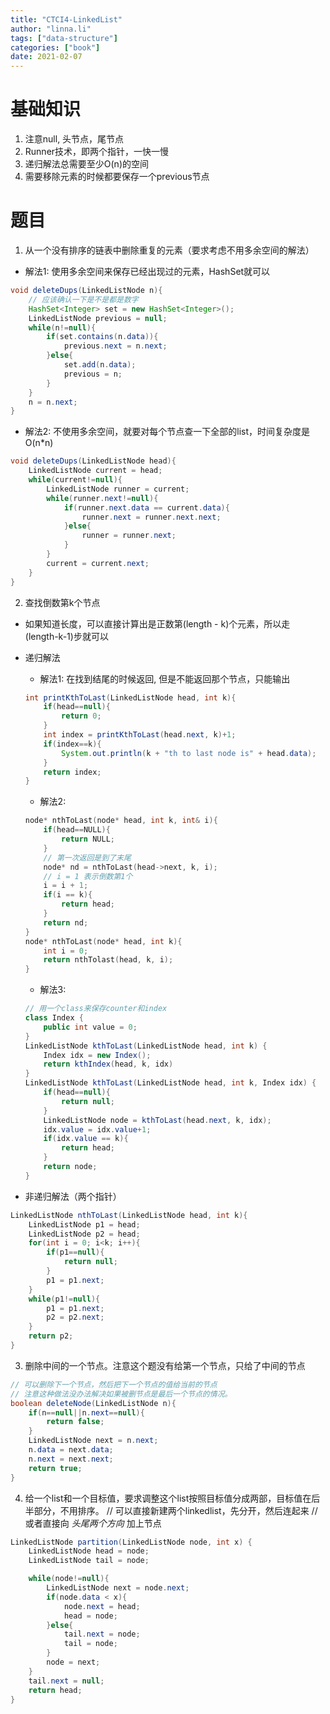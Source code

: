 ```yaml
---
title: "CTCI4-LinkedList"
author: "linna.li"
tags: ["data-structure"]
categories: ["book"]
date: 2021-02-07
---
```

# 基础知识
1. 注意null, 头节点，尾节点
2. Runner技术，即两个指针，一快一慢
3. 递归解法总需要至少O(n)的空间
4. 需要移除元素的时候都要保存一个previous节点

# 题目
1. 从一个没有排序的链表中删除重复的元素（要求考虑不用多余空间的解法）
- 解法1: 使用多余空间来保存已经出现过的元素，HashSet就可以
```java
void deleteDups(LinkedListNode n){
    // 应该确认一下是不是都是数字
    HashSet<Integer> set = new HashSet<Integer>();
    LinkedListNode previous = null;
    while(n!=null){
        if(set.contains(n.data)){
            previous.next = n.next;
        }else{
            set.add(n.data);
            previous = n;
        }
    }
    n = n.next;
}
```
- 解法2: 不使用多余空间，就要对每个节点查一下全部的list，时间复杂度是O(n*n)
```java
void deleteDups(LinkedListNode head){
    LinkedListNode current = head;
    while(current!=null){
        LinkedListNode runner = current;
        while(runner.next!=null){
            if(runner.next.data == current.data){
                runner.next = runner.next.next;
            }else{
                runner = runner.next;
            }
        }
        current = current.next;
    }
}
```
2. 查找倒数第k个节点
- 如果知道长度，可以直接计算出是正数第(length - k)个元素，所以走 (length-k-1)步就可以
- 递归解法
  - 解法1: 在找到结尾的时候返回, 但是不能返回那个节点，只能输出
  ```java
  int printKthToLast(LinkedListNode head, int k){
      if(head==null){
          return 0;
      }
      int index = printKthToLast(head.next, k)+1;
      if(index==k){
          System.out.println(k + "th to last node is" + head.data);
      }
      return index;
  }
  ``` 
  - 解法2: 
  ```C++
  node* nthToLast(node* head, int k, int& i){
      if(head==NULL){
          return NULL;
      }
      // 第一次返回是到了末尾
      node* nd = nthToLast(head->next, k, i);
      // i = 1 表示倒数第1个
      i = i + 1;
      if(i == k){
          return head;
      }
      return nd;
  }
  node* nthToLast(node* head, int k){
      int i = 0;
      return nthTolast(head, k, i);
  }
  ```
  - 解法3: 
  ```java
  // 用一个class来保存counter和index
  class Index {
      public int value = 0;
  }
  LinkedListNode kthToLast(LinkedListNode head, int k) {
      Index idx = new Index();
      return kthIndex(head, k, idx)
  }
  LinkedListNode kthToLast(LinkedListNode head, int k, Index idx) {
      if(head==null){
          return null;
      }
      LinkedListNode node = kthToLast(head.next, k, idx);
      idx.value = idx.value+1;
      if(idx.value == k){
          return head;
      }
      return node;
  }
  ```

- 非递归解法（两个指针）　
```java
LinkedListNode nthToLast(LinkedListNode head, int k){
    LinkedListNode p1 = head;
    LinkedListNode p2 = head;
    for(int i = 0; i<k; i++){
        if(p1==null){
            return null;
        }
        p1 = p1.next;
    }
    while(p1!=null){
        p1 = p1.next;
        p2 = p2.next;
    }
    return p2;
}
```

3. 删除中间的一个节点。注意这个题没有给第一个节点，只给了中间的节点
```java
// 可以删除下一个节点，然后把下一个节点的值给当前的节点
// 注意这种做法没办法解决如果被删节点是最后一个节点的情况。
boolean deleteNode(LinkedListNode n){
    if(n==null||n.next==null){
        return false;
    }
    LinkedListNode next = n.next;
    n.data = next.data;
    n.next = next.next;
    return true;
}
```

4.  给一个list和一个目标值，要求调整这个list按照目标值分成两部，目标值在后半部分，不用排序。
// 可以直接新建两个linkedlist，先分开，然后连起来
// 或者直接向 *头尾两个方向* 加上节点
```java
LinkedListNode partition(LinkedListNode node, int x) {
    LinkedListNode head = node;
    LinkedListNode tail = node;

    while(node!=null){
        LinkedListNode next = node.next;
        if(node.data < x){
            node.next = head;
            head = node;
        }else{
            tail.next = node;
            tail = node;
        }
        node = next;
    }
    tail.next = null;
    return head;
}

```